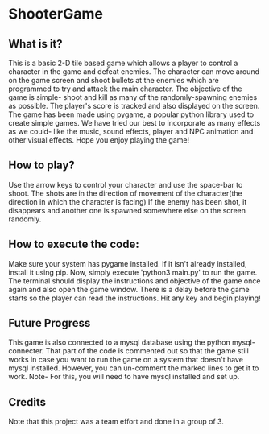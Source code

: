 # ShooterGame
## What is it?
This is a basic 2-D tile based game which allows a player to control a character in the game and defeat enemies. The character can move around on the game screen and shoot bullets at the enemies which are programmed to try and attack the main character. The objective of the game is simple- shoot and kill as many of the randomly-spawning enemies as possible. The player's score is tracked and also displayed on the screen. The game has been made using pygame, a popular python library used to create simple games. We have tried our best to incorporate as many effects as we could- like the music, sound effects, player and NPC animation and other visual effects. Hope you enjoy playing the game!

## How to play?
Use the arrow keys to control your character and use the space-bar to shoot. The shots are in the direction of movement of the character(the direction in which the character is facing) If the enemy has been shot, it disappears and another one is spawned somewhere else on the screen randomly.

## How to execute the code:
Make sure your system has pygame installed. If it isn't already installed, install it using pip. Now, simply execute 'python3 main.py' to run the game. The terminal should display the instructions and objective of the game once again and also open the game window. There is a delay before the game starts so the player can read the instructions. Hit any key and begin playing!

## Future Progress
This game is also connected to a mysql database using the python mysql-connecter. That part of the code is commented out so that the game still works in case you want to run the game on a system that doesn't have mysql installed. However, you can un-comment the marked lines to get it to work.
Note- For this, you will need to have mysql installed and set up.

## Credits
Note that this project was a team effort and done in a group of 3. 
